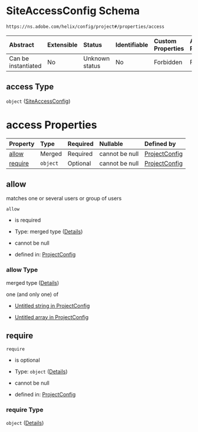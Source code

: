 # SiteAccessConfig Schema

```txt
https://ns.adobe.com/helix/config/project#/properties/access
```



| Abstract            | Extensible | Status         | Identifiable | Custom Properties | Additional Properties | Access Restrictions | Defined In                                                                        |
| :------------------ | :--------- | :------------- | :----------- | :---------------- | :-------------------- | :------------------ | :-------------------------------------------------------------------------------- |
| Can be instantiated | No         | Unknown status | No           | Forbidden         | Forbidden             | none                | [project-config.schema.json\*](project-config.schema.json "open original schema") |

## access Type

`object` ([SiteAccessConfig](project-config-properties-siteaccessconfig.md))

# access Properties

| Property            | Type     | Required | Nullable       | Defined by                                                                                                                                                          |
| :------------------ | :------- | :------- | :------------- | :------------------------------------------------------------------------------------------------------------------------------------------------------------------ |
| [allow](#allow)     | Merged   | Required | cannot be null | [ProjectConfig](project-config-defs-emailglob.md "https://ns.adobe.com/helix/config/project#/properties/access/properties/allow")                                   |
| [require](#require) | `object` | Optional | cannot be null | [ProjectConfig](project-config-properties-siteaccessconfig-properties-require.md "https://ns.adobe.com/helix/config/project#/properties/access/properties/require") |

## allow

matches one or several users or group of users

`allow`

*   is required

*   Type: merged type ([Details](project-config-defs-emailglob.md))

*   cannot be null

*   defined in: [ProjectConfig](project-config-defs-emailglob.md "https://ns.adobe.com/helix/config/project#/properties/access/properties/allow")

### allow Type

merged type ([Details](project-config-defs-emailglob.md))

one (and only one) of

*   [Untitled string in ProjectConfig](project-config-defs-emailglob-oneof-0.md "check type definition")

*   [Untitled array in ProjectConfig](project-config-defs-emailglob-oneof-1.md "check type definition")

## require



`require`

*   is optional

*   Type: `object` ([Details](project-config-properties-siteaccessconfig-properties-require.md))

*   cannot be null

*   defined in: [ProjectConfig](project-config-properties-siteaccessconfig-properties-require.md "https://ns.adobe.com/helix/config/project#/properties/access/properties/require")

### require Type

`object` ([Details](project-config-properties-siteaccessconfig-properties-require.md))
